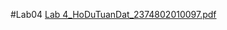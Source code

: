#Lab04
[Lab 4_HoDuTuanDat_2374802010097.pdf](https://github.com/user-attachments/files/20966018/Lab.4_HoDuTuanDat_2374802010097.pdf)
